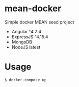 # mean-docker
Simple docker MEAN seed project

* Angular ^4.2.4
* ExpressJS ^4.15.4
* MongoDB
* NodeJS latest

# Usage

`$ docker-compose up`
